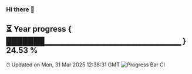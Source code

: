 ### Hi there 👋
⏳ Year progress { ███████▁▁▁▁▁▁▁▁▁▁▁▁▁▁▁▁▁▁▁▁▁▁▁ } 24.53 %
---
⏰ Updated on Mon, 31 Mar 2025 12:38:31 GMT
![Progress Bar CI](https://github.com/liununu/liununu/workflows/Progress%20Bar%20CI/badge.svg)
